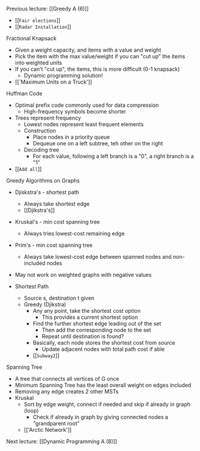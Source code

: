 Previous lecture: [[Greedy A (6)]]


- [[`Fair elections`]]
- [[`Radar Installation`]]

Fractional Knapsack
- Given a weight capacity, and items with a value and weight
- Pick the item with the max value/weight if you can "cut up" the items into weighted units
- If you can't "cut up", the items, this is more difficult (0-1 knapsack)
	- Dynamic programming solution!
- [[`Maximum Units on a Truck']]

Huffman Code
- Optimal prefix code commonly used for data compression
	- High-frequency symbols become shorter
- Trees represent frequency
	- Lowest nodes represent least frequent elements
	- Construction
		- Place nodes in  a priority queue
		- Dequeue one on a left subtree, teh other on the right
	- Decoding tree
		- For each value, following a left branch is a "0", a right branch is a "1"
- [[`Add all`]]

Greedy Algorithms on Graphs
- Djiskstra's - shortest path
	- Always take shortest edge
	- [[Djikstra's]]
- Kruskal's - min cost spanning tree
	- Always tries lowest-cost remaining edge
- Prim's - min cost spanning tree
	- Always take lowest-cost edge between spanned nodes and non-included nodes
- May not work on weighted graphs with negative values

- Shortest Path
	- Source s, destination t given
	- Greedy (Djikstra)
		- Any any point, take the shortest cost option
			- This provides a current shortest option
		- Find the further shortest edge leading out of the set
			- Then add the corresponding node to the set
			- Repeat until destination is found?
		- Basically, each node stores the shortest cost from source
			- Update adjacent nodes with total path cost if able
		- [[`Subway2`]]

Spanning Tree
- A tree that connects all vertices of G once
- Minimum Spanning Tree has the least overall weight on edges included
- Removing any edge creates 2 other MSTs
- Kruskal
	- Sort by edge weight, connect if needed and skip if already in graph (loop)
		- Check if already in graph by giving connected nodes a "grandparent root"
	- [['Arctic Network']]


Next lecture: [[Dynamic Programming A (8)]]